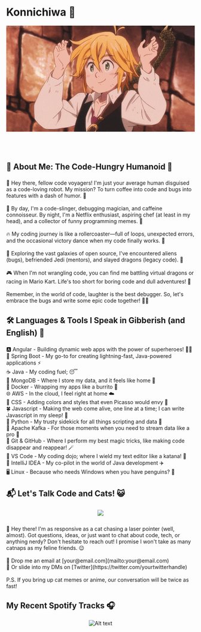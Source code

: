 # Konnichiwa 👋

<div align="center">
<img hight="300" width="700" alt="GIF" align="center" src="https://github.com/Yogeshp0012/Yogeshp0012/blob/master/assets/208593.gif">
</div>

</br>
</br>
</br>

<h2 align="left">🤖 About Me: The Code-Hungry Humanoid 🍔</h2>

###

<p align="left">👋 Hey there, fellow code voyagers! I'm just your average human disguised as a code-loving robot. My mission? To turn coffee into code and bugs into features with a dash of humor. 🤖<br><br>🚀 By day, I'm a code-slinger, debugging magician, and caffeine connoisseur. By night, I'm a Netflix enthusiast, aspiring chef (at least in my head), and a collector of funny programming memes. 🍿<br><br>🔥 My coding journey is like a rollercoaster—full of loops, unexpected errors, and the occasional victory dance when my code finally works. 💃<br><br>🌌 Exploring the vast galaxies of open source, I've encountered aliens (bugs), befriended Jedi (mentors), and slayed dragons (legacy code). 🐉<br><br>🎮 When I'm not wrangling code, you can find me battling virtual dragons or racing in Mario Kart. Life's too short for boring code and dull adventures! 🎯<br><br>Remember, in the world of code, laughter is the best debugger. So, let's embrace the bugs and write some epic code together! 🚀🌟</p>

###

<h2 align="left">🛠️ Languages & Tools I Speak in Gibberish (and English) 🤪</h2>

###

<p align="left">🅰️ Angular - Building dynamic web apps with the power of superheroes! 🦸‍♂️<br>🚀 Spring Boot - My go-to for creating lightning-fast, Java-powered applications ⚡<br>☕ Java - My coding fuel; 😴<br>🍃 MongoDB - Where I store my data, and it feels like home 🏡<br>🐳 Docker - Wrapping my apps like a burrito 🌯<br>🌐 AWS - In the cloud, I feel right at home ☁️<br>🎨 CSS - Adding colors and styles that even Picasso would envy 🎨<br>🍀 Javascript - Making the web come alive, one line at a time; I can write Javascript in my sleep! 💫<br>🐍 Python - My trusty sidekick for all things scripting and data 🐍<br>🐘 Apache Kafka - For those moments when you need to stream data like a pro 🌊<br>🧙 Git & GitHub - Where I perform my best magic tricks, like making code disappear and reappear! 🪄<br>🔨 VS Code - My coding dojo; where I wield my text editor like a katana! 🥋<br>🚀 IntelliJ IDEA - My co-pilot in the world of Java development ✈️<br>🖥️ Linux - Because who needs Windows when you have penguins? 🐧</p>

###

<h2 align="left">📬 Let's Talk Code and Cats! 😺</h2>

###

<div align="center">
  <img height="200" src="https://media.tenor.com/x4-Ccy77vWcAAAAC/tom-and-jerry-tom.gif"  />
</div>

###

<p align="left">👋 Hey there! I'm as responsive as a cat chasing a laser pointer (well, almost). Got questions, ideas, or just want to chat about code, tech, or anything nerdy? Don't hesitate to reach out! I promise I won't take as many catnaps as my feline friends. 😉<br><br>📧 Drop me an email at [your@email.com](mailto:your@email.com)  <br>💬 Or slide into my DMs on [Twitter](https://twitter.com/yourtwitterhandle)<br><br>P.S. If you bring up cat memes or anime, our conversation will be twice as fast!</p>

###

<p align="left"></p>

###

## My Recent Spotify Tracks 🎧


<div align="center">

![Alt text](https://spotify-recently-played-readme.vercel.app/api?user=31nifgeiq7fvmsr4rmsy77xcqhje&unique={true|1|on|yes})

</div>
